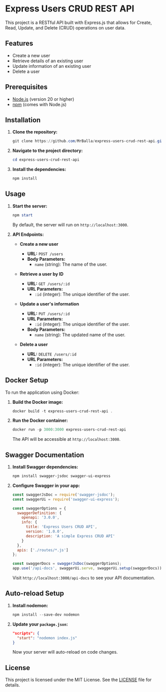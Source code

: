 # Express Users CRUD REST API

This project is a RESTful API built with Express.js that allows for Create, Read, Update, and Delete (CRUD) operations on user data.

## Features

- Create a new user
- Retrieve details of an existing user
- Update information of an existing user
- Delete a user

## Prerequisites

- [Node.js](https://nodejs.org/) (version 20 or higher)
- [npm](https://www.npmjs.com/) (comes with Node.js)

## Installation

1. **Clone the repository:**

   ```powershell
   git clone https://github.com/MrBalla/express-users-crud-rest-api.git
   ```

2. **Navigate to the project directory:**

   ```powershell
   cd express-users-crud-rest-api
   ```

3. **Install the dependencies:**

   ```powershell
   npm install
   ```

## Usage

1. **Start the server:**

   ```powershell
   npm start
   ```

   By default, the server will run on `http://localhost:3000`.

2. **API Endpoints:**

   - **Create a new user**

     - **URL:** `POST /users`
     - **Body Parameters:**
       - `name` (string): The name of the user.

   - **Retrieve a user by ID**

     - **URL:** `GET /users/:id`
     - **URL Parameters:**
       - `:id` (integer): The unique identifier of the user.

   - **Update a user's information**

     - **URL:** `PUT /users/:id`
     - **URL Parameters:**
       - `:id` (integer): The unique identifier of the user.
     - **Body Parameters:**
       - `name` (string): The updated name of the user.

   - **Delete a user**

     - **URL:** `DELETE /users/:id`
     - **URL Parameters:**
       - `:id` (integer): The unique identifier of the user.

## Docker Setup

To run the application using Docker:

1. **Build the Docker image:**

   ```powershell
   docker build -t express-users-crud-rest-api .
   ```

2. **Run the Docker container:**

   ```powershell
   docker run -p 3000:3000 express-users-crud-rest-api
   ```

   The API will be accessible at `http://localhost:3000`.

## Swagger Documentation

1. **Install Swagger dependencies:**

   ```powershell
   npm install swagger-jsdoc swagger-ui-express
   ```

2. **Configure Swagger in your app:**

   ```javascript
   const swaggerJsDoc = require('swagger-jsdoc');
   const swaggerUi = require('swagger-ui-express');

   const swaggerOptions = {
     swaggerDefinition: {
       openapi: '3.0.0',
       info: {
         title: 'Express Users CRUD API',
         version: '1.0.0',
         description: 'A simple Express CRUD API'
       }
     },
     apis: ['./routes/*.js']
   };

   const swaggerDocs = swaggerJsDoc(swaggerOptions);
   app.use('/api-docs', swaggerUi.serve, swaggerUi.setup(swaggerDocs));
   ```

   Visit `http://localhost:3000/api-docs` to see your API documentation.

## Auto-reload Setup

1. **Install nodemon:**

   ```powershell
   npm install --save-dev nodemon
   ```

2. **Update your `package.json`:**

   ```json
   "scripts": {
     "start": "nodemon index.js"
   }
   ```

   Now your server will auto-reload on code changes.

## License

This project is licensed under the MIT License. See the [LICENSE](LICENSE) file for details.
